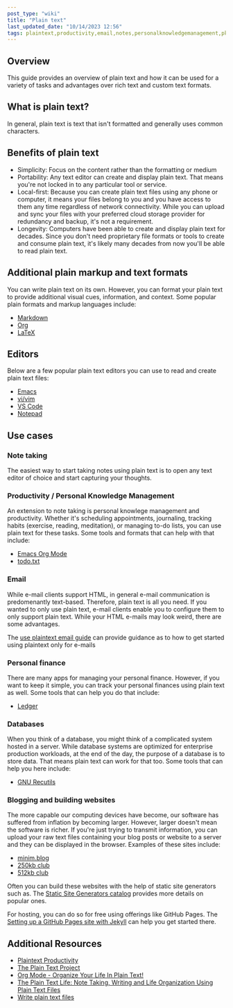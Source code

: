 ```yaml
---
post_type: "wiki" 
title: "Plain text"
last_updated_date: "10/14/2023 12:56"
tags: plaintext,productivity,email,notes,personalknowledgemanagement,pkm,wiki,calendar,finance,tools,databases,writing
---
```


## Overview

This guide provides an overview of plain text and how it can be used for a variety of tasks and advantages over rich text and custom text formats.

## What is plain text?

In general, plain text is text that isn't formatted and generally uses common characters. 

## Benefits of plain text

- Simplicity: Focus on the content rather than the formatting or medium
- Portability: Any text editor can create and display plain text. That means you're not locked in to any particular tool or service. 
- Local-first: Because you can create plain text files using any phone or computer, it means your files belong to you and you have access to them any time regardless of network connectivity. While you can upload and sync your files with your preferred cloud storage provider for redundancy and backup, it's not a requirement. 
- Longevity: Computers have been able to create and display plain text for decades. Since you don't need proprietary file formats or tools to create and consume plain text, it's likely many decades from now you'll be able to read plain text. 
 
## Additional plain markup and text formats 

You can write plain text on its own. However, you can format your plain text to provide additional visual cues, information, and context. Some popular plain formats and markup languages include: 

- [Markdown](https://daringfireball.net/projects/markdown/)
- [Org](https://orgmode.org/worg/org-syntax.html)
- [LaTeX](https://www.latex-project.org/)

## Editors

Below are a few popular plain text editors you can use to read and create plain text files:

- [Emacs](https://www.gnu.org/software/emacs/)
- [vi/vim](https://www.vim.org/)
- [VS Code](https://code.visualstudio.com/)
- [Notepad](https://apps.microsoft.com/detail/9msmlrh6lzf3?hl=en-us&gl=US)

## Use cases

### Note taking

The easiest way to start taking notes using plain text is to open any text editor of choice and start capturing your thoughts.

### Productivity / Personal Knowledge Management

An extension to note taking is personal knowlege management and productivity. Whether it's scheduling appointments, journaling, tracking habits (exercise, reading, meditation), or managing to-do lists, you can use plain text for these tasks. Some tools and formats that can help with that include:

- [Emacs Org Mode](https://orgmode.org/)
- [todo.txt](http://todotxt.org/)

### Email

While e-mail clients support HTML, in general e-mail communication is predomenantly text-based. Therefore, plain text is all you need. If you wanted to only use plain text, e-mail clients enable you to configure them to only support plain text. While your HTML e-mails may look weird, there are some advantages. 

The [use plaintext email guide](https://useplaintext.email/) can provide guidance as to how to get started using plaintext only for e-mails

### Personal finance 

There are many apps for managing your personal finance. However, if you want to keep it simple, you can track your personal finances using plain text as well. Some tools that can help you do that include:

- [Ledger](https://ledger-cli.org/)

### Databases

When you think of a database, you might think of a complicated system hosted in a server. While database systems are optimized for enterprise production workloads, at the end of the day, the purpose of a database is to store data. That means plain text can work for that too. Some tools that can help you here include:

- [GNU Recutils](https://www.gnu.org/software/recutils/)

### Blogging and building websites

The more capable our computing devices have become, our software has suffered from inflation by becoming larger. However, larger doesn't mean the software is richer. If you're just trying to transmit information, you can upload your raw text files containing your blog posts or website to a server and they can be displayed in the browser. Examples of these sites include:

- [minim.blog](https://minim.blog/)
- [250kb club](https://250kb.club/)
- [512kb club](https://512kb.club/)

Often you can build these websites with the help of static site generators such as. The [Static Site Generators catalog](https://jamstack.org/generators/) provides more details on popular ones.

For hosting, you can do so for free using offerings like GitHub Pages. The [Setting up a GitHub Pages site with Jekyll](https://docs.github.com/en/pages/setting-up-a-github-pages-site-with-jekyll) can help you get started there. 

## Additional Resources

- [Plaintext Productivity](https://plaintext-productivity.net)
- [The Plain Text Project](https://plaintextproject.online/articles.html)
- [Org Mode - Organize Your Life In Plain Text!](http://doc.norang.ca/org-mode.html)
- [The Plain Text Life: Note Taking, Writing and Life Organization Using Plain Text Files](http://www.markwk.com/plain-text-life.html)
- [Write plain text files](https://sive.rs/plaintext)